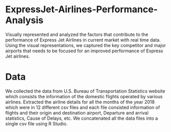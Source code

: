 # ExpressJet-Airlines-Performance-Analysis
Visually represented and analyzed the factors that contribute to the performance of Express Jet Airlines in current market with real time data. Using the visual representations, we captured the key competitor and major airports that needs to be focused for an improved performance of Express Jet airlines.

# Data
We collected the data from U.S. Bureau of Transportation Statistics website which consists the information of the domestic flights operated by various airlines. Extracted the airline details for all the months of the year 2018 which were in 12 different csv files and each file consisted information of flights and their origin and destination airport, Departure and arrival statistics, Cause of Delays, etc. We concatenated all the data files into a single csv file using R Studio.
